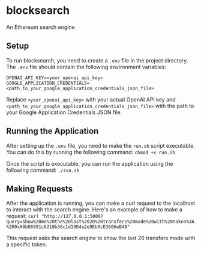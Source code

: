 # blocksearch
An Ethereum search engine

## Setup
To run blocksearch, you need to create a `.env` file in the project directory. The `.env` file should contain the following environment variables:
```
OPENAI_API_KEY=<your_openai_api_key>
GOOGLE_APPLICATION_CREDENTIALS=<path_to_your_google_application_credentials_json_file>
```

Replace `<your_openai_api_key>` with your actual OpenAI API key and `<path_to_your_google_application_credentials_json_file>` with the path to your Google Application Credentials JSON file.

## Running the Application
After setting up the `.env` file, you need to make the `run.sh` script executable. You can do this by running the following command:
`chmod +x run.sh`

Once the script is executable, you can run the application using the following command:
`./run.sh`

## Making Requests
After the application is running, you can make a curl request to the localhost to interact with the search engine. Here's an example of how to make a request:
`curl "http://127.0.0.1:5000?query=Show%20me%20the%20last%2020%20transfers%20made%20with%20token%3A%200xA0b86991c6218b36c1d19D4a2e9Eb0cE3606eB48"`

This request asks the search engine to show the last 20 transfers made with a specific token.
